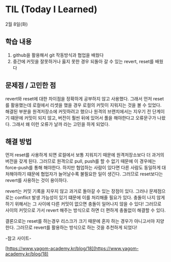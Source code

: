 # **TIL (Today I Learned)**

2월 8일(화)

## **학습 내용**

1. github을 활용해서 git 작동방식과 협업을 배웠다
2. 중간에 커밋을 잘못하거나 옳지 못한 경우 되돌아 갈 수 있는 revert, reset를 배웠다

## **문제점 / 고민한 점**

revert와 reset에 대한 차이점을 정확하게 공부하지 않고 사용했다. 그래서 먼저 reset를 활용했는데 로컬에서 리셋을 했을 경우 로컬의 커밋이 지워지는 것을 볼 수 있었다. 해결된 부분을 원격저장소에 커밋하려고 했으나 원격의 브랜치에서는 지우기 전 단계이기 떄문에 커밋이 되지 않고, 버전이 훨씬 뒤에 있어서 풀을 해야한다고 오류문구가 나왔다. 그래서 왜 이런 오류가 날까 라는 고민을 하게 되었다. 

## **해결 방법**

먼저 reset를 사용하게 되면 로컬에서 보통 지워지기 때문에 원격저장소보다 더 과거의 버전을 갖게 된다. 그러므로 원격으로 pull, push를 할 수 없기 때문에 이 경우에는 force-push를 통해 해야한다. 하지만 협업하는 사람이 있다면 다른 사람도 동일하게 대처해야하기 떄문에 협업자가 늘어날수록 불필요한 일이 생긴다. 그러므로 reset보다는 revert를 사용하는 것이 용이하다.

revert는 커밋 기록을 지우지 않고 과거로 돌아갈 수 있는 장점이 있다. 그러나 문제점으로는 conflict 발생 가능성이 있기 떄문에 이를 처리해줄 필요가 있다. 충돌이 나지 않게 하기 위해서는 그 사이에 다른 커밋이 없으면 충돌이 일어나지 않을 수 있다! 그러므로 사이의 커밋으로 가서 revert 해주는 방식으로 하면 더 편하게 충돌없이 해결할 수 있다.

결론으로는 reset를 하는경우 리스크가 크기 때문에 혼자 하는 경우가 아니고서야 지양한다. 그러므로 revert를 활용하는 방식으로 하는 것을 추천하게 되었다!

-참고 사이트-

[https://www.yagom-academy.kr/blog/18](https://www.yagom-academy.kr/blog/18)